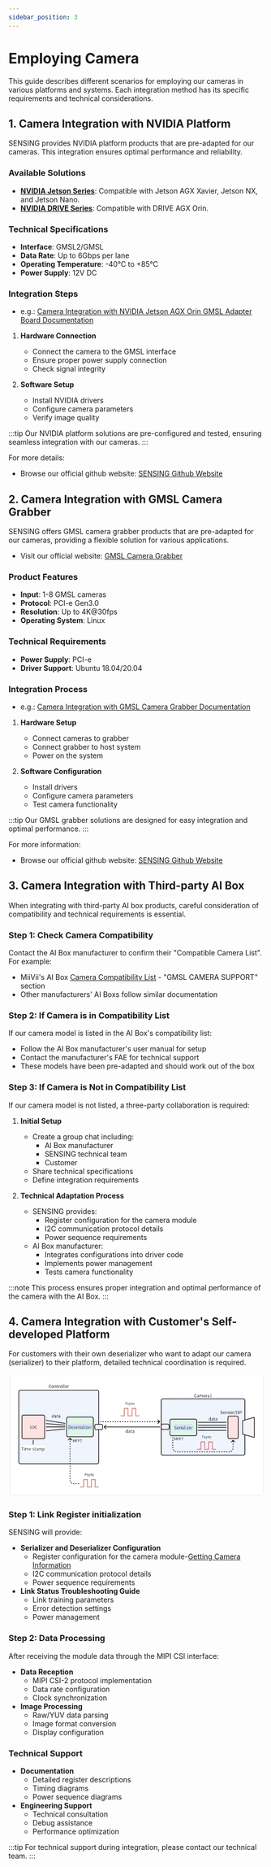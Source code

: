 ```yaml
---
sidebar_position: 3
---
```


# Employing Camera

This guide describes different scenarios for employing our cameras in various platforms and systems. Each integration method has its specific requirements and technical considerations.


## 1. Camera Integration with NVIDIA Platform

SENSING provides NVIDIA platform products that are pre-adapted for our cameras. This integration ensures optimal performance and reliability.

### Available Solutions
- **[NVIDIA Jetson Series](https://sensing-world.com/en/h-col-142.html)**: Compatible with Jetson AGX Xavier, Jetson NX, and Jetson Nano. 
- **[NVIDIA DRIVE Series](https://sensing-world.com/en/h-col-146.html)**: Compatible with DRIVE AGX Orin. 

### Technical Specifications
- **Interface**: GMSL2/GMSL
- **Data Rate**: Up to 6Gbps per lane
- **Operating Temperature**: -40°C to +85°C
- **Power Supply**: 12V DC

### Integration Steps
- e.g.: [Camera Integration with NVIDIA Jetson AGX Orin GMSL Adapter Board Documentation](/docs/2_1_NVIDIA_Jetson/Getting_Started/NVIDIA_Jetson_AGX_Orin/GMSL_adapter_board/SG8A-ORIN-GMSL2)

1. **Hardware Connection**
   - Connect the camera to the GMSL interface
   - Ensure proper power supply connection
   - Check signal integrity

2. **Software Setup**
   - Install NVIDIA drivers
   - Configure camera parameters
   - Verify image quality


:::tip
Our NVIDIA platform solutions are pre-configured and tested, ensuring seamless integration with our cameras.
:::

For more details:
- Browse our official github website: [SENSING Github Website](https://github.com/SENSING-Technology/nvidia-jetson-camera-drivers)

## 2. Camera Integration with GMSL Camera Grabber

SENSING offers GMSL camera grabber products that are pre-adapted for our cameras, providing a flexible solution for various applications.

- Visit our official website: [GMSL Camera Grabber](https://sensing-world.com/en/Coaxcapture_Card/)

### Product Features
- **Input**: 1-8 GMSL cameras
- **Protocol**: PCI-e Gen3.0
- **Resolution**: Up to 4K@30fps
- **Operating System**: Linux

### Technical Requirements
- **Power Supply**: PCI-e
- **Driver Support**: Ubuntu 18.04/20.04

### Integration Process
- e.g.: [Camera Integration with GMSL Camera Grabber Documentation](/docs/3_1_GMSL2_3_Camera_Grabber/Getting_Started/CCG3-8H)
1. **Hardware Setup**
   - Connect cameras to grabber
   - Connect grabber to host system
   - Power on the system

2. **Software Configuration**
   - Install drivers
   - Configure camera parameters
   - Test camera functionality

:::tip
Our GMSL grabber solutions are designed for easy integration and optimal performance.
:::

For more information:
- Browse our official github website: [SENSING Github Website](https://github.com/SENSING-Technology/CoaxCapture-CCG3)

## 3. Camera Integration with Third-party AI Box

When integrating with third-party AI box products, careful consideration of compatibility and technical requirements is essential.

### Step 1: Check Camera Compatibility
Contact the AI Box manufacturer to confirm their "Compatible Camera List". For example:
- MiiVii's AI Box [Camera Compatibility List](https://doc.miivii.com/Apex-AD10-User-Manual-EN/wiki/Apex-AD10-GMSL-Camera-Compatibility-List.html) - "GMSL CAMERA SUPPORT" section
- Other manufacturers' AI Boxs follow similar documentation

### Step 2: If Camera is in Compatibility List
If our camera model is listed in the AI Box's compatibility list:
- Follow the AI Box manufacturer's user manual for setup
- Contact the manufacturer's FAE for technical support
- These models have been pre-adapted and should work out of the box

### Step 3: If Camera is Not in Compatibility List
If our camera model is not listed, a three-party collaboration is required:

1. **Initial Setup**
   - Create a group chat including:
     - AI Box manufacturer
     - SENSING technical team
     - Customer
   - Share technical specifications
   - Define integration requirements

2. **Technical Adaptation Process**
   - SENSING provides:
     - Register configuration for the camera module
     - I2C communication protocol details
     - Power sequence requirements
   - AI Box manufacturer:
     - Integrates configurations into driver code
     - Implements power management
     - Tests camera functionality

:::note
This process ensures proper integration and optimal performance of the camera with the AI Box.
:::

## 4. Camera Integration with Customer's Self-developed Platform

For customers with their own deserializer who want to adapt our camera (serializer) to their platform, detailed technical coordination is required.
<div style={{textAlign: 'center'}}>
    <img src="https://raw.githubusercontent.com/1214658495/myWikiFiles/main/Camera/Camera_SOC_connect.png" alt="SG8A-ORIN-GMSL2-complete" style={{width: 730, height:'auto'}} />
</div>

### Step 1: Link Register initialization
SENSING will provide:
- **Serializer and Deserializer Configuration**
   - Register configuration for the camera module-[Getting Camera Information](/docs/1_1_Serdes_Camera/GMSL_Camera/Getting_Camera_Information)
   - I2C communication protocol details
   - Power sequence requirements
- **Link Status Troubleshooting Guide**
  - Link training parameters
  - Error detection settings
  - Power management

### Step 2: Data Processing
After receiving the module data through the MIPI CSI interface:
- **Data Reception**
  - MIPI CSI-2 protocol implementation
  - Data rate configuration
  - Clock synchronization
- **Image Processing**
  - Raw/YUV data parsing
  - Image format conversion
  - Display configuration

### Technical Support
- **Documentation**
  - Detailed register descriptions
  - Timing diagrams
  - Power sequence diagrams
- **Engineering Support**
  - Technical consultation
  - Debug assistance
  - Performance optimization

:::tip
For technical support during integration, please contact our technical team.
:::


